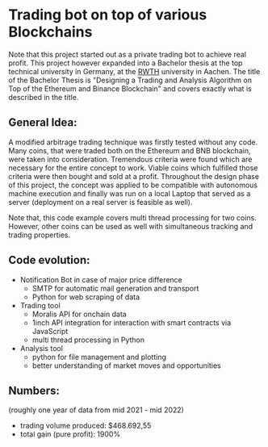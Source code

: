 # Trading bot on top of various Blockchains

Note that this project started out as a private trading bot to achieve real profit. This project however expanded into a Bachelor thesis at the top technical university in Germany, at the [RWTH](https://www.rwth-aachen.de/) university in Aachen. The title of the Bachelor Thesis is "Designing a Trading and Analysis Algorithm on Top of the Ethereum and Binance Blockchain" and covers exactly what is described in the title. 

## General Idea:

A modified arbitrage trading technique was firstly tested without any code. Many coins, that were traded both on the Ethereum and BNB blockchain, were taken into consideration. Tremendous criteria were found which are necessary for the entire concept to work. Viable coins which fulfilled those criteria were then bought and sold at a profit. Throughout the design phase of this project, the concept was applied to be compatible with autonomous machine execution and finally was run on a local Laptop that served as a server (deployment on a real server is feasible as well).

Note that, this code example covers multi thread processing for two coins. However, other coins can be used as well with simultaneous tracking and trading properties.

## Code evolution:

- Notification Bot in case of major price difference 
  - SMTP for automatic mail generation and transport
  - Python for web scraping of data
- Trading tool
  - Moralis API for onchain data
  - 1inch API integration for interaction with smart contracts via JavaScript
  - multi thread processing in Python
- Analysis tool
  - python for file management and plotting 
  - better understanding of market moves and opportunities
  
  
 ## Numbers: 
 (roughly one year of data from mid 2021 - mid 2022)
 
 - trading volume produced: $468.692,55
 - total gain (pure profit): 1900% 

